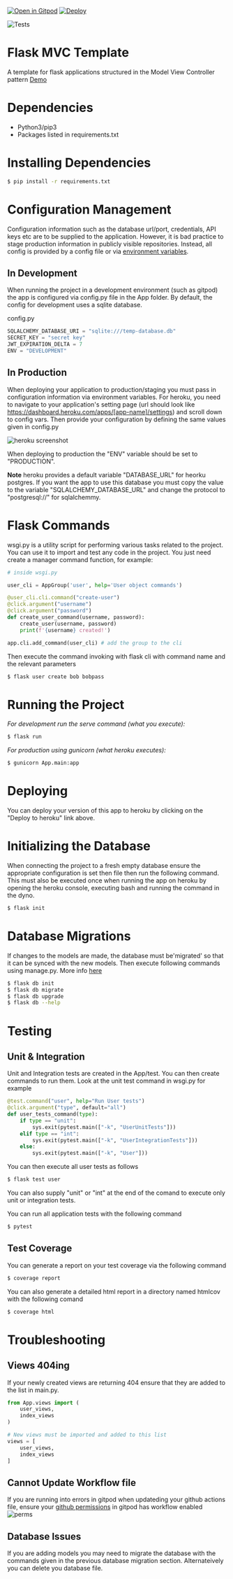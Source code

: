 [![Open in Gitpod](https://gitpod.io/button/open-in-gitpod.svg)](https://gitpod.io/#https://github.com/dee-dos/d-dos-app/tree/heroku)
[![Deploy](https://www.herokucdn.com/deploy/button.svg)](https://heroku.com/deploy)

![Tests](https://github.com/BreretonCodez/d-dos-app/actions/workflows/dev.yml/badge.svg)

# Flask MVC Template
A template for flask applications structured in the Model View Controller pattern [Demo](https://dcit-flaskmvc.herokuapp.com/)


# Dependencies
* Python3/pip3
* Packages listed in requirements.txt

# Installing Dependencies
```bash
$ pip install -r requirements.txt
```

# Configuration Management


Configuration information such as the database url/port, credentials, API keys etc are to be supplied to the application. However, it is bad practice to stage production information in publicly visible repositories.
Instead, all config is provided by a config file or via [environment variables](https://linuxize.com/post/how-to-set-and-list-environment-variables-in-linux/).

## In Development

When running the project in a development environment (such as gitpod) the app is configured via config.py file in the App folder. By default, the config for development uses a sqlite database.

config.py
```python
SQLALCHEMY_DATABASE_URI = "sqlite:///temp-database.db"
SECRET_KEY = "secret key"
JWT_EXPIRATION_DELTA = 7
ENV = "DEVELOPMENT"
```

## In Production

When deploying your application to production/staging you must pass
in configuration information via environment variables. For heroku, you need to navigate to your application's setting page (url should look like https://dashboard.heroku.com/apps/[app-name]/settings) and scroll down to config vars.
Then provide your configuration by defining the same values given in config.py 

![heroku screenshot](images/fig1.png)

When deploying to production the "ENV" variable should be set to "PRODUCTION". 

**Note** heroku provides a default variable "DATABASE_URL" for heorku postgres. If you want the app to use this database you must copy the value to the variable "SQLALCHEMY_DATABASE_URL" and change the protocol to "postgresql://" for sqlalchemmy.

# Flask Commands

wsgi.py is a utility script for performing various tasks related to the project. You can use it to import and test any code in the project. 
You just need create a manager command function, for example:

```python
# inside wsgi.py

user_cli = AppGroup('user', help='User object commands')

@user_cli.cli.command("create-user")
@click.argument("username")
@click.argument("password")
def create_user_command(username, password):
    create_user(username, password)
    print(f'{username} created!')

app.cli.add_command(user_cli) # add the group to the cli

```

Then execute the command invoking with flask cli with command name and the relevant parameters

```bash
$ flask user create bob bobpass
```


# Running the Project

_For development run the serve command (what you execute):_
```bash
$ flask run
```

_For production using gunicorn (what heroku executes):_
```bash
$ gunicorn App.main:app
```

# Deploying
You can deploy your version of this app to heroku by clicking on the "Deploy to heroku" link above.

# Initializing the Database
When connecting the project to a fresh empty database ensure the appropriate configuration is set then file then run the following command. This must also be executed once when running the app on heroku by opening the heroku console, executing bash and running the command in the dyno.

```bash
$ flask init
```

# Database Migrations
If changes to the models are made, the database must be'migrated' so that it can be synced with the new models.
Then execute following commands using manage.py. More info [here](https://flask-migrate.readthedocs.io/en/latest/)

```bash
$ flask db init
$ flask db migrate
$ flask db upgrade
$ flask db --help
```

# Testing

## Unit & Integration
Unit and Integration tests are created in the App/test. You can then create commands to run them. Look at the unit test command in wsgi.py for example

```python
@test.command("user", help="Run User tests")
@click.argument("type", default="all")
def user_tests_command(type):
    if type == "unit":
        sys.exit(pytest.main(["-k", "UserUnitTests"]))
    elif type == "int":
        sys.exit(pytest.main(["-k", "UserIntegrationTests"]))
    else:
        sys.exit(pytest.main(["-k", "User"]))
```

You can then execute all user tests as follows

```bash
$ flask test user
```

You can also supply "unit" or "int" at the end of the comand to execute only unit or integration tests.

You can run all application tests with the following command

```bash
$ pytest
```

## Test Coverage

You can generate a report on your test coverage via the following command

```bash
$ coverage report
```

You can also generate a detailed html report in a directory named htmlcov with the following comand

```bash
$ coverage html
```

# Troubleshooting

## Views 404ing

If your newly created views are returning 404 ensure that they are added to the list in main.py.

```python
from App.views import (
    user_views,
    index_views
)

# New views must be imported and added to this list
views = [
    user_views,
    index_views
]
```

## Cannot Update Workflow file

If you are running into errors in gitpod when updateding your github actions file, ensure your [github permissions](https://gitpod.io/integrations) in gitpod has workflow enabled ![perms](./images/gitperms.png)

## Database Issues

If you are adding models you may need to migrate the database with the commands given in the previous database migration section. Alternateively you can delete you database file.
